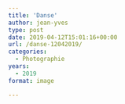 ```yaml
---
title: 'Danse'
author: jean-yves
type: post
date: 2019-04-12T15:01:16+00:00
url: /danse-12042019/
categories:
  - Photographie
years:
  - 2019
format: image

---
```

